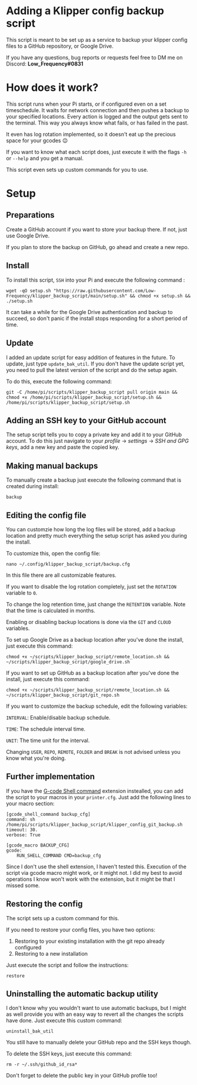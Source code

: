 # Adding a Klipper config backup script

This script is meant to be set up as a service to backup your klipper config files to a GitHub repository, or Google Drive.

If you have any questions, bug reports or requests feel free to DM me on Discord: **Low_Frequency#0831**

# How does it work?

This script runs when your Pi starts, or if configured even on a set timeschedule. It waits for network connection and then pushes a backup to your specified locations. Every action is logged and the output gets sent to the terminal. This way you always know what fails, or has failed in the past.

It even has log rotation implemented, so it doesn't eat up the precious space for your gcodes :wink:

If you want to know what each script does, just execute it with the flags `-h` or `--help` and you get a manual.

This script even sets up custom commands for you to use.

# Setup

## Preparations

Create a GitHub account if you want to store your backup there. If not, just use Google Drive.

If you plan to store the backup on GitHub, go ahead and create a new repo.

## Install

To install this script, `SSH` into your Pi and execute the following command :
```shell
wget -qO setup.sh "https://raw.githubusercontent.com/Low-Frequency/klipper_backup_script/main/setup.sh" && chmod +x setup.sh && ./setup.sh
```

It can take a while for the Google Drive authentication and backup to succeed, so don't panic if the install stops responding for a short period of time.

## Update

I added an update script for easy addition of features in the future. To update, just type `update_bak_util`. If you don't have the update script yet, you need to pull the latest version of the script and do the setup again.

To do this, execute the following command:
```shell
git -C /home/pi/scripts/klipper_backup_script pull origin main && chmod +x /home/pi/scripts/klipper_backup_script/setup.sh && /home/pi/scripts/klipper_backup_script/setup.sh
```

## Adding an SSH key to your GitHub account

The setup script tells you to copy a private key and add it to your GitHub account. To do this just navigate to your *profile* -> *settings* -> *SSH and GPG keys*, add a new key and paste the copied key.

## Making manual backups

To manually create a backup just execute the following command that is created during install:
```shell
backup
```

## Editing the config file

You can customzie how long the log files will be stored, add a backup location and pretty much everything the setup script has asked you during the install.

To customize this, open the config file:
```shell
nano ~/.config/klipper_backup_script/backup.cfg
```

In this file there are all customizable features.

If you want to disable the log rotation completely, just set the `ROTATION` variable to `0`.

To change the log retention time, just change the `RETENTION` variable. Note that the time is calculated in months.

Enabling or disabling backup locations is done via the `GIT` and `CLOUD` variables.

To set up Google Drive as a backup location after you've done the install, just execute this command:
```shell
chmod +x ~/scripts/klipper_backup_script/remote_location.sh && ~/scripts/klipper_backup_script/google_drive.sh
```

If you want to set up GitHub as a backup location after you've done the install, just execute this command:
```shell
chmod +x ~/scripts/klipper_backup_script/remote_location.sh && ~/scripts/klipper_backup_script/git_repo.sh
```

If you want to customize the backup schedule, edit the following variables:

`INTERVAL`: Enable/disable backup schedule.

`TIME`: The schedule interval time.

`UNIT`: The time unit for the interval.

Changing `USER`, `REPO`, `REMOTE`, `FOLDER` and `BREAK` is not advised unless you know what you're doing.

## Further implementation

If you have the [G-code Shell command](https://github.com/th33xitus/kiauh/blob/master/docs/gcode_shell_command.md) extension instealled, you can add the script to your macros in your `printer.cfg`. Just add the following lines to your macro section:
```shell
[gcode_shell_command backup_cfg]
command: sh /home/pi/scripts/klipper_backup_script/klipper_config_git_backup.sh
timeout: 30.
verbose: True

[gcode_macro BACKUP_CFG]
gcode:
    RUN_SHELL_COMMAND CMD=backup_cfg
```

Since I don't use the shell extension, I haven't tested this. Execution of the script via gcode macro might work, or it might not. I did my best to avoid operations I know won't work with the extension, but it might be that I missed some.

## Restoring the config

The script sets up a custom command for this.

If you need to restore your config files, you have two options:

1. Restoring to your existing installation with the git repo already configured
2. Restoring to a new installation

Just execute the script and follow the instructions:
```shell
restore
```

## Uninstalling the automatic backup utility

I don't know why you wouldn't want to use automatic backups, but I might as well provide you with an easy way to revert all the changes the scripts have done. Just execute this custom command:
```shell
uninstall_bak_util
```

You still have to manually delete your GitHub repo and the SSH keys though.

To delete the SSH keys, just execute this command:
```shell
rm -r ~/.ssh/github_id_rsa*
```

Don't forget to delete the public key in your GitHub profile too!
